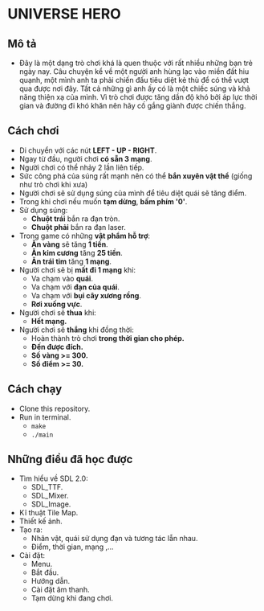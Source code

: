 # UNIVERSE HERO
## Mô tả
- Đây là một dạng trò chơi khá là quen thuộc với rất nhiều những bạn trẻ ngày nay. Câu chuyện kể về một người anh hùng lạc vào miền đất hiu quạnh, một mình anh ta phải chiến đấu tiêu diệt kẻ thù để có thể vượt qua được nơi đây. Tất cả những gì anh ấy có là một chiếc súng và khả năng thiện xạ của mình. Vì trò chơi được tăng dần độ khó bởi áp lực thời gian và đường đi khó khăn nên hãy cố gắng giành được chiến thắng.

## Cách chơi
- Di chuyển với các nút **LEFT - UP - RIGHT**.
- Ngay từ đầu, người chơi **có sẵn 3 mạng**.
- Người chơi có thể nhảy 2 lần liên tiếp.
- Sức công phá của súng rất mạnh nên có thể **bắn xuyên vật thể** (giống như trò chơi khi xưa)
- Người chơi sẽ sử dụng súng của mình để tiêu diệt quái sẽ tăng điểm.
- Trong khi chơi nếu muốn **tạm dừng**, **bấm phím '0'**.
- Sử dụng súng: 
  - **Chuột trái** bắn ra đạn tròn.
  - **Chuột phải** bắn ra đạn laser.
- Trong game có những **vật phẩm hỗ trợ**:
  - **Ăn vàng** sẽ tăng **1 tiền**.
  - **Ăn kim cương** tăng **25 tiền**.
  - **Ăn trái tim** tăng **1 mạng**.
- Người chơi sẽ bị **mất đi 1 mạng** khi:
  - Va chạm vào **quái**.
  - Va chạm với **đạn của quái**.
  - Va chạm với **bụi cây xương rồng**.
  - **Rơi xuống vực**.
- Người chơi sẽ **thua** khi:
  - **Hết mạng.**
- Người chơi sẽ **thắng** khi đồng thời:
  - Hoàn thành trò chơi **trong thời gian cho phép.**
  - **Đến được đích.**
  - **Số vàng >= 300.**
  - **Số điểm >= 30.**
 
## Cách chạy
- Clone this repository.
- Run in terminal.
  - `make`
  - `./main`
  
## Những điều đã học được
- Tìm hiểu về SDL 2.0:
  - SDL_TTF.
  - SDL_Mixer.
  - SDL_Image.
- Kĩ thuật Tile Map.
- Thiết kế ảnh.
- Tạo ra:
  - Nhân vật, quái sử dụng đạn và tương tác lẫn nhau.
  - Điểm, thời gian, mạng ,...
- Cài đặt:
  - Menu.
  - Bắt đầu.
  - Hướng dẫn.
  - Cài đặt âm thanh.
  - Tạm dừng khi đang chơi.
